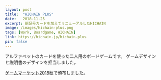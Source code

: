 ```yaml
---
layout: post
title:  "HICHAIN PLUS"
date:   2018-11-25
excerpt: 新記号カードを加えてリニューアルしたHICHAIN
image: /images/hichain-plus.png
tags: [Work, Boardgame, HICHAIN]
link: https://hichain.jp/hichain-plus
pin: false
---
```


アルファベットのカードを使った二人用のボードゲームです。
ゲームデザインと説明書のデザインを担当しました。

[ゲームマーケット2018秋](https://hichain.jp/gm2018ta/)で頒布しました。